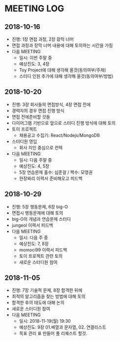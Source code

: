 # MEETING LOG
## 2018-10-16
- 진행: 1장 면접 과정, 2장 장막 너머
- 면접 과정과 장막 너머 내용에 대해 토의하는 시간을 가짐
- 다음 MEETING
  - 일시: 이번 주말 중
  - 예상진도: 3, 4장
  - Toy Project에 대해 생각해 올것(동의여부/주제)
  - 스터디 인원 추가에 대해 생각해 올것(동의여부/방법)
## 2018-10-20
- 진행: 3장 회사들의 면접방식, 4장 면접 전에
- 경력자의 경우 면접 진행 방식
- 면접 전에준비할 것들
- 다이어그램 기반으로 앞으로 스터디 진행 방식에 대해 토의
- 토이 프로젝트
    - 채용공고 수집기: React/Nodejs/MongoDB
- 스터디원 영입
    - 회사 지인 중심으로 컨텍
- 다음 MEETING
    - 일시: 다음 주말 중
    - 예상진도: 4, 5장
    - 5장 연습문제 홀수: 심준걸 / 짝수: 모영권
    - 한장짜리 이력서 준비해오고 피드백
## 2018-10-29
- 진행: 5장 행동문제, 6장 big-O
- 면접시 행동문제에 대해 토의
- big-O의 개념과 연습문제 스터디
- jungeol 이력서 피드백
- 다음 MEETING
  - 일시: 다음 주 중
  - 예상진도: 7, 8장
  - momoci99 이력서 피드백
  - 토이 프로젝트 관련 토의
  - 새로운 스터디원 참여
## 2018-11-05
- 진행: 7장 기술적 문제, 8장 합격한 뒤에
- 최적의 알고리즘을 찾는 방법에 대해 토의
- 합격한 후의 태도에 대해 논의
- 새로운 스터디원 참여
- 다음 MEETING
  - 일시: 2018-11-19(월) 19:30
  - 예상진도: 9장 01.배열과 문자열, 02. 연결리스트
  - 목표 관리 표 만들어 풀 리퀘스트 할것.
